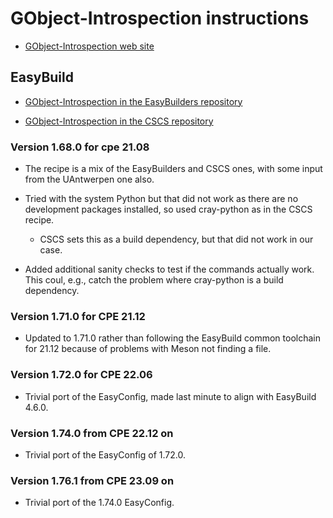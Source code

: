 # GObject-Introspection instructions

  * [GObject-Introspection web site](https://gi.readthedocs.io/en/latest/)


## EasyBuild

  * [GObject-Introspection in the EasyBuilders repository](https://github.com/easybuilders/easybuild-easyconfigs/tree/develop/easybuild/easyconfigs/g/GObject-Introspection)

  * [GObject-Introspection in the CSCS repository](https://github.com/eth-cscs/production/tree/master/easybuild/easyconfigs/g/GObject-Introspection)



### Version 1.68.0 for cpe 21.08

  * The recipe is a mix of the EasyBuilders and CSCS ones, with some input from
    the UAntwerpen one also.

  * Tried with the system Python but that did not work as there are no development
    packages installed, so used cray-python as in the CSCS recipe.

      * CSCS sets this as a build dependency, but that did not work in our case.

  * Added additional sanity checks to test if the commands actually work. This coul,
    e.g., catch the problem where cray-python is a build dependency.


### Version 1.71.0 for CPE 21.12

  * Updated to 1.71.0 rather than following the EasyBuild common toolchain for 21.12
    because of problems with Meson not finding a file.


### Version 1.72.0 for CPE 22.06

  * Trivial port of the EasyConfig, made last minute to align with EasyBuild 4.6.0.

  
### Version 1.74.0 from CPE 22.12 on

  * Trivial port of the EasyConfig of 1.72.0.


### Version 1.76.1 from CPE 23.09 on

  * Trivial port of the 1.74.0 EasyConfig.


  